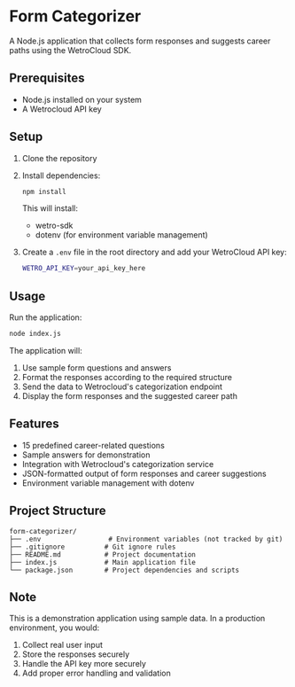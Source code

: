 # Form Categorizer

A Node.js application that collects form responses and suggests career paths using the WetroCloud SDK.

## Prerequisites

- Node.js installed on your system
- A Wetrocloud API key

## Setup

1. Clone the repository
2. Install dependencies:
   ```bash
   npm install
   ```
   This will install:
   - wetro-sdk
   - dotenv (for environment variable management)

3. Create a `.env` file in the root directory and add your WetroCloud API key:
   ```bash
   WETRO_API_KEY=your_api_key_here
   ```

## Usage

Run the application:
```bash
node index.js
```

The application will:
1. Use sample form questions and answers
2. Format the responses according to the required structure
3. Send the data to Wetrocloud's categorization endpoint
4. Display the form responses and the suggested career path

## Features

- 15 predefined career-related questions
- Sample answers for demonstration
- Integration with Wetrocloud's categorization service
- JSON-formatted output of form responses and career suggestions
- Environment variable management with dotenv

## Project Structure

```
form-categorizer/
├── .env                 # Environment variables (not tracked by git)
├── .gitignore          # Git ignore rules
├── README.md           # Project documentation
├── index.js            # Main application file
└── package.json        # Project dependencies and scripts
```

## Note

This is a demonstration application using sample data. In a production environment, you would:
1. Collect real user input
2. Store the responses securely
3. Handle the API key more securely
4. Add proper error handling and validation 
